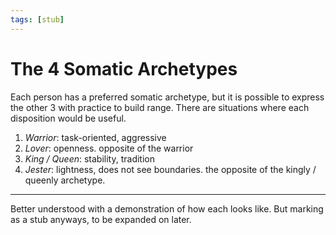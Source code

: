 ```yaml
---
tags: [stub]
---
```


# The 4 Somatic Archetypes

Each person has a preferred somatic archetype, but it is possible to express the other 3 with practice to build range. There are situations where each disposition would be useful.

1. *Warrior*: task-oriented, aggressive
2. *Lover*: openness. opposite of the warrior
3. *King / Queen*: stability, tradition
4. *Jester*: lightness, does not see boundaries. the opposite of the kingly / queenly archetype.

---

Better understood with a demonstration of how each looks like. But marking as a stub anyways, to be expanded on later.
